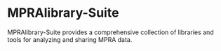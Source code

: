 # MPRAlibrary-Suite
MPRAlibrary-Suite provides a comprehensive collection of libraries and tools for analyzing and sharing MPRA data.
